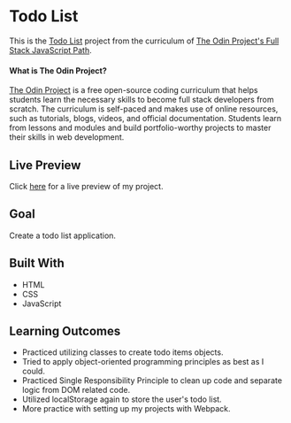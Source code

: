 # Todo List

This is the [Todo List](https://www.theodinproject.com/courses/javascript/lessons/todo-list) project from the curriculum of [The Odin Project's Full Stack JavaScript Path](https://www.theodinproject.com/paths/full-stack-javascript/courses/javascript).

#### What is The Odin Project?

[The Odin Project](https://www.theodinproject.com/about) is a free open-source coding curriculum that helps students learn the necessary skills to become full stack developers from scratch. The curriculum is self-paced and makes use of online resources, such as tutorials, blogs, videos, and official documentation. Students learn from lessons and modules and build portfolio-worthy projects to master their skills in web development.

## Live Preview

Click [here](https://cineonizer.github.io/todo-list/) for a live preview of my project.

## Goal

Create a todo list application.

## Built With

* HTML
* CSS
* JavaScript

## Learning Outcomes

* Practiced utilizing classes to create todo items objects.
* Tried to apply object-oriented programming principles as best as I could.
* Practiced Single Responsibility Principle to clean up code and separate logic from DOM related code.
* Utilized localStorage again to store the user's todo list.
* More practice with setting up my projects with Webpack.
